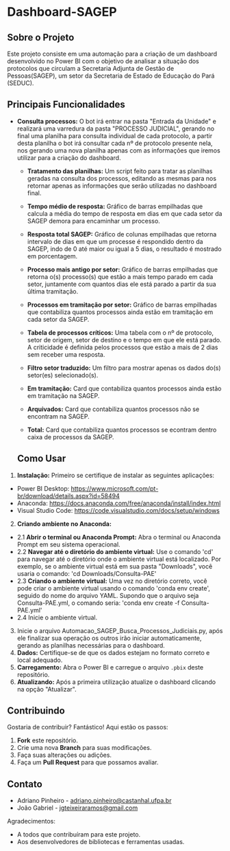 # Dashboard-SAGEP

## Sobre o Projeto

Este projeto consiste em uma automação para a criação de um dashboard desenvolvido no Power BI com o objetivo de analisar a situação dos protocolos que circulam a Secretaria Adjunta de Gestão de Pessoas(SAGEP), um setor da Secretaria de Estado de Educação do Pará (SEDUC).

## Principais Funcionalidades

- **Consulta processos:** O bot irá entrar na pasta "Entrada da Unidade" e realizará uma varredura da pasta "PROCESSO JUDICIAL", gerando no final uma planilha para consulta individual de cada protocolo, a partir desta planilha o bot irá consultar cada nº de protocolo presente nela, nos gerando uma nova planilha apenas com as informações que iremos utilizar para a criação do dashboard.

  - **Tratamento das planilhas:** Um script feito para tratar as planilhas geradas na consulta dos processos, editando as mesmas para nos retornar apenas as informações que serão utilizadas no dashboard final.
 
  - **Tempo médio de resposta:** Gráfico de barras empilhadas que calcula a média do tempo de resposta em dias em que cada setor da SAGEP demora para encaminhar um processo.
 
  - **Resposta total SAGEP:** Gráfico de colunas empilhadas que retorna intervalo de dias em que um processe é respondido dentro da SAGEP, indo de 0 até maior ou igual a 5 dias, o resultado é mostrado em porcentagem.
 
  - **Processo mais antigo por setor:** Gráfico de barras empilhadas que retorna o(s) processo(s) que estão a mais tempo parado em cada setor, juntamente com quantos dias ele está parado a partir da sua última tramitação.
 
  - **Processos em tramitação por setor:** Gráfico de barras empilhadas que contabiliza quantos processos ainda estão em tramitação em cada setor da SAGEP.
 
  - **Tabela de processos críticos:** Uma tabela com o nº de protocolo, setor de origem, setor de destino e o tempo em que ele está parado. A criticidade é definida pelos processos que estão a mais de 2 dias sem receber uma resposta.
 
  - **Filtro setor traduzido:** Um filtro para mostrar apenas os dados do(s) setor(es) selecionado(s).
 
  - **Em tramitação:** Card que contabiliza quantos processos ainda estão em tramitação na SAGEP.
 
  - **Arquivados:** Card que contabiliza quantos processos não se encontram na SAGEP.
 
  - **Total:** Card que contabiliza quantos processos se econtram dentro caixa de processos da SAGEP.
 
  ## Como Usar

1. **Instalação:** Primeiro se certifique de instalar as seguintes aplicações:
  - Power BI Desktop: https://www.microsoft.com/pt-br/download/details.aspx?id=58494
  - Anaconda: https://docs.anaconda.com/free/anaconda/install/index.html
  - Visual Studio Code: https://code.visualstudio.com/docs/setup/windows
2. **Criando ambiente no Anaconda:**
  - 2.1 **Abrir o terminal ou Anaconda Prompt:** Abra o terminal ou Anaconda Prompt em seu sistema operacional.
  - 2.2 **Navegar até o diretório do ambiente virtual:** Use o comando 'cd' para navegar até o diretório onde o ambiente virtual está localizado. Por exemplo, se o ambiente virtual está em sua pasta "Downloads", você usaria o comando:
   'cd Downloads/Consulta-PAE'
  - 2.3 **Criando o ambiente virtual:** Uma vez no diretório correto, você pode criar o ambiente virtual usando o comando 'conda env create', seguido do nome do arquivo YAML. Supondo que o arquivo seja Consulta-PAE.yml, o comando seria:
   'conda env create -f Consulta-PAE.yml'
  - 2.4 Inicie o ambiente virtual.
3. Inicie o arquivo Automacao_SAGEP_Busca_Processos_Judiciais.py, após ele finalizar sua operação os outros irão iniciar automaticamente, gerando as planilhas necessárias para o dashboard.
4. **Dados:** Certifique-se de que os dados estejam no formato correto e local adequado.
5. **Carregamento:** Abra o Power BI e carregue o arquivo `.pbix` deste repositório.
6. **Atualizando:** Após a primeira utilização atualize o dashboard clicando na opção "Atualizar".

## Contribuindo

Gostaria de contribuir? Fantástico! Aqui estão os passos:

1. **Fork** este repositório.
2. Crie uma nova **Branch** para suas modificações.
3. Faça suas alterações ou adições.
4. Faça um **Pull Request** para que possamos avaliar.

## Contato

- Adriano Pinheiro - adriano.pinheiro@castanhal.ufpa.br
- João Gabriel - jgteixeiraramos@gmail.com

Agradecimentos:

- A todos que contribuíram para este projeto.
- Aos desenvolvedores de bibliotecas e ferramentas usadas.
